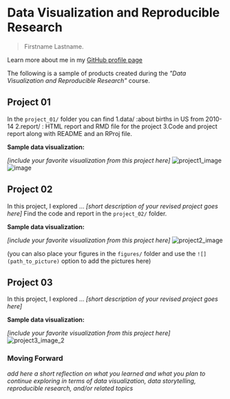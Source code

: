 # Data Visualization and Reproducible Research

> Firstname Lastname. 

Learn more about me in my [GitHub profile page](https://github.com/reiminer)


The following is a sample of products created during the _"Data Visualization and Reproducible Research"_ course.


## Project 01

In the `project_01/` folder you can find 
1.data/ :about births in US from 2010-14
2.report/ : HTML report and RMD file for the project
3.Code and project report along with README and an RProj file.

**Sample data visualization:** 

_[include your favorite visualization from this project here]_
![project1_image](https://user-images.githubusercontent.com/104657112/175607112-82fdd2e0-ee24-4620-9085-ce9b7194e7ab.png)![image](https://user-images.githubusercontent.com/104657112/175607304-7e8e6e29-1202-43b6-9d2d-d2c9b071f6f6.png)





## Project 02

In this project, I explored ... _[short description of your revised project goes here]_ Find the code and report in the `project_02/` folder.

**Sample data visualization:** 

_[include your favorite visualization from this project here]_
![project2_image](https://user-images.githubusercontent.com/104657112/175606908-4f63e90c-c3b9-469a-97de-764b5e286b7e.png)


(you can also place your figures in the `figures/` folder and use the `![](path_to_picture)` option to add the pictures here)


## Project 03

In this project, I explored ... _[short description of your revised project goes here]_

**Sample data visualization:** 

_[include your favorite visualization from this project here]_
![project3_image_2](https://user-images.githubusercontent.com/104657112/175614063-0251c1fe-06ec-479c-9910-329f809d2226.png)

### Moving Forward

_add here a short reflection on what you learned and what you plan to continue exploring in terms of data visualization, data storytelling, reproducible research, and/or related topics_
